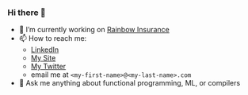 ### Hi there 👋

- 🔭 I’m currently working on [Rainbow Insurance](https://userainbow.com)
- 📫 How to reach me: 
  - [LinkedIn](https://www.linkedin.com/in/shalom-yiblet-902a6aab/) 
  - [My Site](https://yiblet.com)
  - [My Twitter](https://twitter.com/syiblet)
  - email me at `<my-first-name>@<my-last-name>.com`
- 💬 Ask me anything about functional programming, ML, or compilers  
